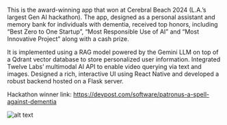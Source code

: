 This is the award-winning app that won at Cerebral Beach 2024 (L.A.’s largest Gen AI hackathon). The app, designed as a personal assistant and memory bank for individuals with dementia, received top honors, including “Best Zero to One Startup”, “Most Responsible Use of AI” and “Most Innovative Project” along with a cash prize.

It is implemented using a RAG model powered by the Gemini LLM on top of a Qdrant vector database to store personalized user information. Integrated Twelve Labs’ multimodal AI API to enable video querying via text and images. Designed a rich, interactive UI using React Native and developed a robust backend hosted on a Flask server.

Hackathon winner link: https://devpost.com/software/patronus-a-spell-against-dementia

![alt text](https://d112y698adiu2z.cloudfront.net/photos/production/software_photos/003/078/101/datas/original.jpg)
